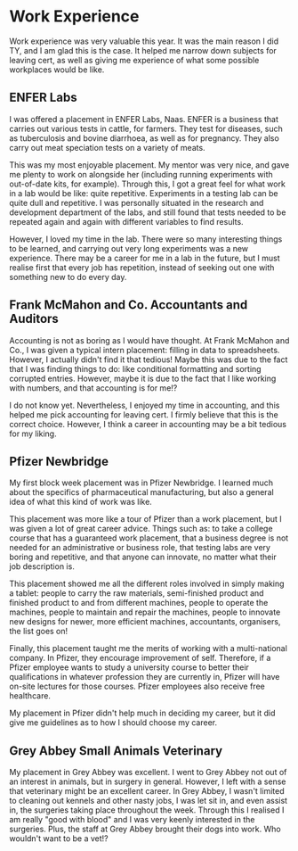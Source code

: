 <html>
  <body>
    <h1>Work Experience</h1>
      <p>Work experience was very valuable this year. It was the main reason I did TY, and I am glad this is the case. It helped me narrow down subjects for leaving cert, as well as giving me experience of what some possible workplaces would be like.</p>
      <h2>ENFER Labs</h2>
        <p>I was offered a placement in ENFER Labs, Naas. ENFER is a business that carries out various tests in cattle, for farmers. They test for diseases, such as tuberculosis and bovine diarrhoea, as well as for pregnancy. They also carry out meat speciation tests on a variety of meats.</p>
        <p>This was my most enjoyable placement. My mentor was very nice, and gave me plenty to work on alongside her (including running experiments with out-of-date kits, for example). Through this, I got a great feel for what work in a lab would be like: quite repetitive. Experiments in a testing lab can be quite dull and repetitive. I was personally situated in the research and development department of the labs, and still found that tests needed to be repeated again and again with different variables to find results.</p>
        <p>However, I loved my time in the lab. There were so many interesting things to be learned, and carrying out very long experiments was a new experience. There may be a career for me in a lab in the future, but I must realise first that every job has repetition, instead of seeking out one with something new to do every day.</p>
      <h2>Frank McMahon and Co. Accountants and Auditors</h2>
        <p>Accounting is not as boring as I would have thought. At Frank McMahon and Co., I was given a typical intern placement: filling in data to spreadsheets. However, I actually didn't find it that tedious! Maybe this was due to the fact that I was finding things to do: like conditional formatting and sorting corrupted entries. However, maybe it is due to the fact that I like working with numbers, and that accounting is for me!?</p>
        <p>I do not know yet. Nevertheless, I enjoyed my time in accounting, and this helped me pick accounting for leaving cert. I firmly believe that this is the correct choice. However, I think a career in accounting may be a bit tedious for my liking.</p>
      <h2>Pfizer Newbridge</h2>
        <p>My first block week placement was in Pfizer Newbridge. I learned much about the specifics of pharmaceutical manufacturing, but also a general idea of what this kind of work was like.</p>
        <p>This placement was more like a tour of Pfizer than a work placement, but I was given a lot of great career advice. Things such as: to take a college course that has a guaranteed work placement, that a business degree is not needed for an administrative or business role, that testing labs are very boring and repetitive, and that anyone can innovate, no matter what their job description is.</p>
        <p>This placement showed me all the different roles involved in simply making a tablet: people to carry the raw materials, semi-finished product and finished product to and from different machines, people to operate the machines, people to maintain and repair the machines, people to innovate new designs for newer, more efficient machines, accountants, organisers, the list goes on!</p>
        <p>Finally, this placement taught me the merits of working with a multi-national company. In Pfizer, they encourage improvement of self. Therefore, if a Pfizer employee wants to study a university course to better their qualifications in whatever profession they are currently in, Pfizer will have on-site lectures for those courses. Pfizer employees also receive free healthcare.</p>
        <p>My placement in Pfizer didn't help much in deciding my career, but it did give me guidelines as to how I should choose my career.</p>
      <h2>Grey Abbey Small Animals Veterinary</h2>
        <p>My placement in Grey Abbey was excellent. I went to Grey Abbey not out of an interest in animals, but in surgery in general. However, I left with a sense that veterinary might be an excellent career. In Grey Abbey, I wasn't limited to cleaning out kennels and other nasty jobs, I was let sit in, and even assist in, the surgeries taking place throughout the week. Through this I realised I am really "good with blood" and I was very keenly interested in the surgeries. Plus, the staff at Grey Abbey brought their dogs into work. Who wouldn't want to be a vet!?</p>  
  </body>
</html>
